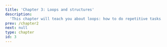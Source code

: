 ```yaml
---
title: 'Chapter 3: Loops and structures'
description:
  'This chapter will teach you about loops: how to do repetitive tasks. It will also show how some mathematical structures like sets and vectors link to structures in Python.'
prev: /chapter2
next: null
type: chapter
id: 3
---
```


<exercise id="1" title="Introduction" type="slides">

<slides source="chapter3_01_introduction">
</slides>

</exercise>
